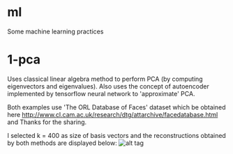 # ml
Some machine learning practices

# 1-pca

Uses classical linear algebra method to perform PCA (by computing eigenvectors and eigenvalues). Also uses the concept of autoencoder implemented by tensorflow neural network to 'approximate' PCA.

Both examples use 'The ORL Database of Faces' dataset which be obtained here http://www.cl.cam.ac.uk/research/dtg/attarchive/facedatabase.html and Thanks for the sharing.

I selected k = 400 as size of basis vectors and the reconstructions obtained by both methods are displayed below:
![alt tag](https://https://raw.githubusercontent.com/wayneiny/ml/tree/master/1-pca/reconstructions/la/pca_recon_10.png)
